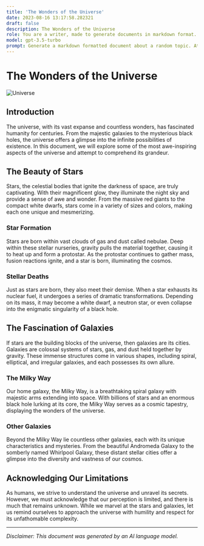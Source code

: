 ```yaml
---
title: 'The Wonders of the Universe'
date: 2023-08-16 13:17:58.282321
draft: false
description: The Wonders of the Universe
role: You are a writer, made to generate documents in markdown format. It is very important that all of the documents you generate are in valid markdown format.
model: gpt-3.5-turbo
prompt: Generate a markdown formatted document about a random topic. At the bottom, include a disclaimer explaining that the document was generated by you. The first line of the document should be the title. Make sure that the entire document is in proper markdown format, using a mix of various tags to make the document visually appealing.
---
```


# The Wonders of the Universe

![Universe](https://images.unsplash.com/photo-1465364842249-d7a0078677c0?ixlib=rb-1.2.1&auto=format&fit=crop&w=1050&q=80)

## Introduction

The universe, with its vast expanse and countless wonders, has fascinated humanity for centuries. From the majestic galaxies to the mysterious black holes, the universe offers a glimpse into the infinite possibilities of existence. In this document, we will explore some of the most awe-inspiring aspects of the universe and attempt to comprehend its grandeur.

## The Beauty of Stars

Stars, the celestial bodies that ignite the darkness of space, are truly captivating. With their magnificent glow, they illuminate the night sky and provide a sense of awe and wonder. From the massive red giants to the compact white dwarfs, stars come in a variety of sizes and colors, making each one unique and mesmerizing.

### Star Formation

Stars are born within vast clouds of gas and dust called nebulae. Deep within these stellar nurseries, gravity pulls the material together, causing it to heat up and form a protostar. As the protostar continues to gather mass, fusion reactions ignite, and a star is born, illuminating the cosmos.

### Stellar Deaths

Just as stars are born, they also meet their demise. When a star exhausts its nuclear fuel, it undergoes a series of dramatic transformations. Depending on its mass, it may become a white dwarf, a neutron star, or even collapse into the enigmatic singularity of a black hole.

## The Fascination of Galaxies

If stars are the building blocks of the universe, then galaxies are its cities. Galaxies are colossal systems of stars, gas, and dust held together by gravity. These immense structures come in various shapes, including spiral, elliptical, and irregular galaxies, and each possesses its own allure.

### The Milky Way

Our home galaxy, the Milky Way, is a breathtaking spiral galaxy with majestic arms extending into space. With billions of stars and an enormous black hole lurking at its core, the Milky Way serves as a cosmic tapestry, displaying the wonders of the universe.

### Other Galaxies

Beyond the Milky Way lie countless other galaxies, each with its unique characteristics and mysteries. From the beautiful Andromeda Galaxy to the somberly named Whirlpool Galaxy, these distant stellar cities offer a glimpse into the diversity and vastness of our cosmos.

## Acknowledging Our Limitations

As humans, we strive to understand the universe and unravel its secrets. However, we must acknowledge that our perception is limited, and there is much that remains unknown. While we marvel at the stars and galaxies, let us remind ourselves to approach the universe with humility and respect for its unfathomable complexity.

---

*Disclaimer: This document was generated by an AI language model.*